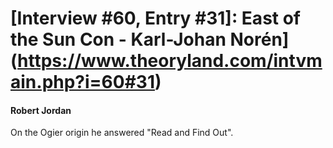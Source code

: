 # [Interview #60, Entry #31]: East of the Sun Con - Karl-Johan Norén](https://www.theoryland.com/intvmain.php?i=60#31)

#### Robert Jordan

On the Ogier origin he answered "Read and Find Out".

